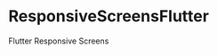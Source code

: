# ResponsiveScreensFlutter
Flutter Responsive Screens

[](https://github.com/Sarveshk76/ResponsiveScreensFlutter/blob/main/images/light_mobile.png)
[](https://github.com/Sarveshk76/ResponsiveScreensFlutter/blob/main/images/light_tablet.png)
[](https://github.com/Sarveshk76/ResponsiveScreensFlutter/blob/main/images/light_desktop.png)

